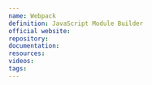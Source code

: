 ```yaml
---
name: Webpack
definition: JavaScript Module Builder
official website:
repository:
documentation:
resources:
videos: 
tags:
---
```

